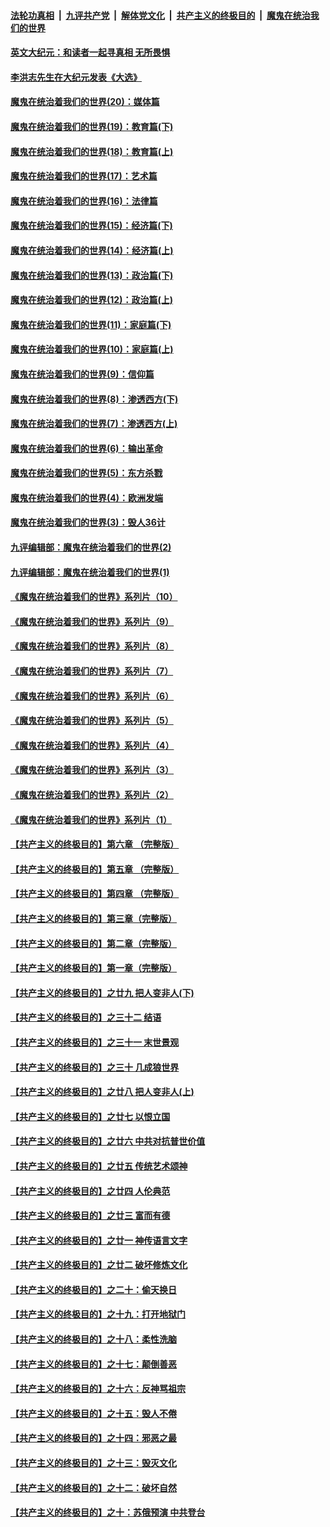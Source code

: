 

####  [法轮功真相](../../../../basic/blob/master/README.md?t=11171302) &nbsp;|&nbsp; [九评共产党](../../../../9ping.md/blob/master/README.md?t=11171302) &nbsp;|&nbsp; [解体党文化](../../../../jtdwh.md/blob/master/README.md?t=11171302)  &nbsp;|&nbsp; [共产主义的终极目的](../../../../gczydzjmd.md/blob/master/README.md?t=11171302) &nbsp;|&nbsp; [魔鬼在统治我们的世界](../../../../mgztzwmdsj.md/blob/master/README.md?t=11171302) 

#### [英文大纪元：和读者一起寻真相 无所畏惧](../pages/nsc422/n12542027.md?t=11171302) 

#### [李洪志先生在大纪元发表《大选》](../pages/nsc422/n12534746.md?t=11171302) 

#### [魔鬼在统治着我们的世界(20)：媒体篇](../pages/nsc422/n10586579.md?t=11171302) 

#### [魔鬼在统治着我们的世界(19)：教育篇(下)](../pages/nsc422/n10564808.md?t=11171302) 

#### [魔鬼在统治着我们的世界(18)：教育篇(上)](../pages/nsc422/n10526970.md?t=11171302) 

#### [魔鬼在统治着我们的世界(17)：艺术篇](../pages/nsc422/n10499093.md?t=11171302) 

#### [魔鬼在统治着我们的世界(16)：法律篇](../pages/nsc422/n10485969.md?t=11171302) 

#### [魔鬼在统治着我们的世界(15)：经济篇(下)](../pages/nsc422/n10469975.md?t=11171302) 

#### [魔鬼在统治着我们的世界(14)：经济篇(上)](../pages/nsc422/n10457370.md?t=11171302) 

#### [魔鬼在统治着我们的世界(13)：政治篇(下)](../pages/nsc422/n10448270.md?t=11171302) 

#### [魔鬼在统治着我们的世界(12)：政治篇(上)](../pages/nsc422/n10444576.md?t=11171302) 

#### [魔鬼在统治着我们的世界(11)：家庭篇(下)](../pages/nsc422/n10440961.md?t=11171302) 

#### [魔鬼在统治着我们的世界(10)：家庭篇(上)](../pages/nsc422/n10435448.md?t=11171302) 

#### [魔鬼在统治着我们的世界(9)：信仰篇](../pages/nsc422/n10432159.md?t=11171302) 

#### [魔鬼在统治着我们的世界(8)：渗透西方(下)](../pages/nsc422/n10429603.md?t=11171302) 

#### [魔鬼在统治着我们的世界(7)：渗透西方(上)](../pages/nsc422/n10426013.md?t=11171302) 

#### [魔鬼在统治着我们的世界(6)：输出革命](../pages/nsc422/n10421536.md?t=11171302) 

#### [魔鬼在统治着我们的世界(5)：东方杀戮](../pages/nsc422/n10417707.md?t=11171302) 

#### [魔鬼在统治着我们的世界(4)：欧洲发端](../pages/nsc422/n10414890.md?t=11171302) 

#### [魔鬼在统治着我们的世界(3)：毁人36计](../pages/nsc422/n10411583.md?t=11171302) 

#### [九评编辑部：魔鬼在统治着我们的世界(2)](../pages/nsc422/n10410036.md?t=11171302) 

#### [九评编辑部：魔鬼在统治着我们的世界(1)](../pages/nsc422/n10406825.md?t=11171302) 

#### [《魔鬼在统治着我们的世界》系列片（10）](../pages/nsc422/n12292670.md?t=11171302) 

#### [《魔鬼在统治着我们的世界》系列片（9）](../pages/nsc422/n12290859.md?t=11171302) 

#### [《魔鬼在统治着我们的世界》系列片（8）](../pages/nsc422/n12287445.md?t=11171302) 

#### [《魔鬼在统治着我们的世界》系列片（7）](../pages/nsc422/n12283425.md?t=11171302) 

#### [《魔鬼在统治着我们的世界》系列片（6）](../pages/nsc422/n12282314.md?t=11171302) 

#### [《魔鬼在统治着我们的世界》系列片（5）](../pages/nsc422/n12281419.md?t=11171302) 

#### [《魔鬼在统治着我们的世界》系列片（4）](../pages/nsc422/n12274024.md?t=11171302) 

#### [《魔鬼在统治着我们的世界》系列片（3）](../pages/nsc422/n12271322.md?t=11171302) 

#### [《魔鬼在统治着我们的世界》系列片（2）](../pages/nsc422/n12269049.md?t=11171302) 

#### [《魔鬼在统治着我们的世界》系列片（1）](../pages/nsc422/n12267575.md?t=11171302) 

#### [【共产主义的终极目的】第六章 （完整版）](../pages/nsc422/n11428913.md?t=11171302) 

#### [【共产主义的终极目的】第五章 （完整版）](../pages/nsc422/n11428912.md?t=11171302) 

#### [【共产主义的终极目的】第四章 （完整版）](../pages/nsc422/n11428907.md?t=11171302) 

#### [【共产主义的终极目的】第三章（完整版）](../pages/nsc422/n11428848.md?t=11171302) 

#### [【共产主义的终极目的】第二章（完整版）](../pages/nsc422/n11428831.md?t=11171302) 

#### [【共产主义的终极目的】第一章（完整版）](../pages/nsc422/n11417651.md?t=11171302) 

#### [【共产主义的终极目的】之廿九 把人变非人(下)](../pages/nsc422/n11344140.md?t=11171302) 

#### [【共产主义的终极目的】之三十二 结语](../pages/nsc422/n11360535.md?t=11171302) 

#### [【共产主义的终极目的】之三十一 末世景观](../pages/nsc422/n11351129.md?t=11171302) 

#### [【共产主义的终极目的】之三十 几成狼世界](../pages/nsc422/n11348280.md?t=11171302) 

#### [【共产主义的终极目的】之廿八 把人变非人(上)](../pages/nsc422/n11340492.md?t=11171302) 

#### [【共产主义的终极目的】之廿七 以恨立国](../pages/nsc422/n11336944.md?t=11171302) 

#### [【共产主义的终极目的】之廿六 中共对抗普世价值](../pages/nsc422/n11324785.md?t=11171302) 

#### [【共产主义的终极目的】之廿五 传统艺术颂神](../pages/nsc422/n11296396.md?t=11171302) 

#### [【共产主义的终极目的】之廿四 人伦典范](../pages/nsc422/n11296397.md?t=11171302) 

#### [【共产主义的终极目的】之廿三 富而有德](../pages/nsc422/n11283598.md?t=11171302) 

#### [【共产主义的终极目的】之廿一 神传语言文字](../pages/nsc422/n11263265.md?t=11171302) 

#### [【共产主义的终极目的】之廿二 破坏修炼文化](../pages/nsc422/n11245728.md?t=11171302) 

#### [【共产主义的终极目的】之二十：偷天换日](../pages/nsc422/n11238846.md?t=11171302) 

#### [【共产主义的终极目的】之十九：打开地狱门](../pages/nsc422/n11206376.md?t=11171302) 

#### [【共产主义的终极目的】之十八：柔性洗脑](../pages/nsc422/n11199994.md?t=11171302) 

#### [【共产主义的终极目的】之十七：颠倒善恶](../pages/nsc422/n11179782.md?t=11171302) 

#### [【共产主义的终极目的】之十六：反神骂祖宗](../pages/nsc422/n11166798.md?t=11171302) 

#### [【共产主义的终极目的】之十五：毁人不倦](../pages/nsc422/n11166792.md?t=11171302) 

#### [【共产主义的终极目的】之十四：邪恶之最](../pages/nsc422/n11150249.md?t=11171302) 

#### [【共产主义的终极目的】之十三：毁灭文化](../pages/nsc422/n11135227.md?t=11171302) 

#### [【共产主义的终极目的】之十二：破坏自然](../pages/nsc422/n11135214.md?t=11171302) 

#### [【共产主义的终极目的】之十：苏俄预演 中共登台](../pages/nsc422/n11118424.md?t=11171302) 

